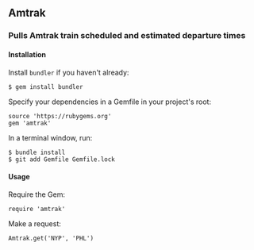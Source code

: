 ## Amtrak
### Pulls Amtrak train scheduled and estimated departure times 

#### Installation


Install `bundler` if you haven't already:

```
$ gem install bundler
```

Specify your dependencies in a Gemfile in your project's root:

```
source 'https://rubygems.org'
gem 'amtrak'
```

In a terminal window, run:

```
$ bundle install
$ git add Gemfile Gemfile.lock
```

#### Usage

Require the Gem:

```
require 'amtrak'
```

Make a request:

```
Amtrak.get('NYP', 'PHL')
```
